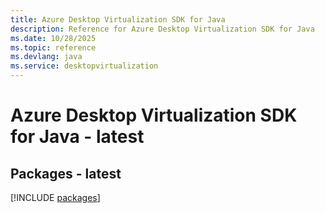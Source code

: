 ```yaml
---
title: Azure Desktop Virtualization SDK for Java
description: Reference for Azure Desktop Virtualization SDK for Java
ms.date: 10/28/2025
ms.topic: reference
ms.devlang: java
ms.service: desktopvirtualization
---
```

# Azure Desktop Virtualization SDK for Java - latest
## Packages - latest
[!INCLUDE [packages](desktop-virtualization-index.md)]